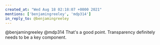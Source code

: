 ```yaml
---
created_at: "Wed Aug 18 02:18:07 +0000 2021"
mentions: ['benjamingreeley', 'mdp314']
in_reply_to: @benjamingreeley
---
```


@benjamingreeley @mdp314 That's a good point. Transparency definitely needs to be a key component.